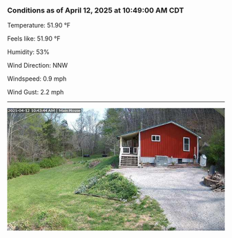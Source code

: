### Conditions as of April 12, 2025 at 10:49:00 AM CDT 

Temperature: 51.90 &deg;F

Feels like: 51.90 &deg;F

Humidity: 53%

Wind Direction: NNW

Windspeed: 0.9 mph

Wind Gust: 2.2 mph

---

<img src="./images/latest.jpeg"/>

